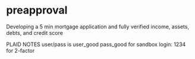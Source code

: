 # preapproval
Developing a 5 min mortgage application and fully verified income, assets, debts, and credit score

PLAID NOTES
user/pass is user_good pass_good for sandbox
login: 1234 for 2-factor
